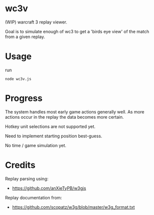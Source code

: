 # wc3v

 (WIP) warcraft 3 replay viewer.

 Goal is to simulate enough of wc3 to get a 'birds eye view'
 of the match from a given replay.

# Usage

run

`node wc3v.js`

# Progress

The system handles most early game actions generally well.
As more actions occur in the replay the data becomes more certain.

Hotkey unit selections are not supported yet.

Need to implement starting position best-guess.

No time / game simulation yet.

# Credits

Replay parsing using:

* https://github.com/anXieTyPB/w3gjs

Replay documentation from:

* https://github.com/scopatz/w3g/blob/master/w3g_format.txt